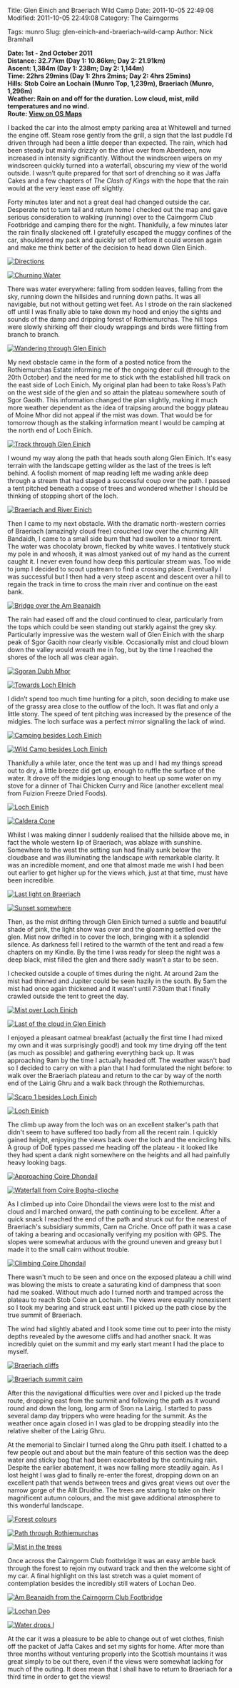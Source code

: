 Title: Glen Einich and Braeriach Wild Camp
Date: 2011-10-05 22:49:08
Modified: 2011-10-05 22:49:08
Category: The Cairngorms

Tags: munro
Slug: glen-einich-and-braeriach-wild-camp
Author: Nick Bramhall

**Date: 1st - 2nd October 2011  
Distance: 32.77km (Day 1: 10.86km; Day 2: 21.91km)  
Ascent:  1,384m (Day 1: 238m; Day 2: 1,144m)  
Time: 22hrs 29mins (Day 1: 2hrs 2mins; Day 2: 4hrs 25mins)  
Hills: Stob Coire an Lochain (Munro Top, 1,239m), Braeriach (Munro, 1,296m)  
Weather: Rain on and off for the duration. Low cloud, mist, mild temperatures and no wind.  
Route: [View on OS Maps](https://www.invertedworld.co.uk/trip/350)**



I backed the car into the almost empty parking area at Whitewell and turned the engine off. Steam rose gently from the grill, a sign that the last puddle I’d driven through had been a little deeper than expected. The rain, which had been steady but mainly drizzly on the drive over from Aberdeen, now increased in intensity significantly. Without the windscreen wipers on my windscreen quickly turned into a waterfall, obscuring my view of the world outside. I wasn’t quite prepared for that sort of drenching so it was Jaffa Cakes and a few chapters of _The Clash of Kings_ with the hope that the rain would at the very least ease off slightly.

<!--more-->

Forty minutes later and not a great deal had changed outside the car. Desperate not to turn tail and return home I checked out the map and gave serious consideration to walking (running) over to the Cairngorm Club Footbridge and camping there for the night. Thankfully, a few minutes later the rain finally slackened off. I gratefully escaped the muggy confines of the car, shouldered my pack and quickly set off before it could worsen again and make me think better of the decision to head down Glen Einich.



[![Directions](http://farm7.static.flickr.com/6139/6206336275_753f33d8f2_b.jpg)](http://www.flickr.com/photos/53725815@N00/6206336275)



[![Churning Water](http://farm7.static.flickr.com/6119/6214426747_9f9547546a_b.jpg)](http://www.flickr.com/photos/53725815@N00/6214426747)



There was water everywhere: falling from sodden leaves, falling from the sky, running down the hillsides and running down paths. It was all navigable, but not without getting wet feet. As I strode on the rain slackened off until I was finally able to take down my hood and enjoy the sights and sounds of the damp and dripping forest of Rothiemurchas. The hill tops were slowly shirking off their cloudy wrappings and birds were flitting from branch to branch.



[![Wandering through Glen Einich](http://farm7.static.flickr.com/6221/6214414093_17917c51d5_b.jpg)](http://www.flickr.com/photos/53725815@N00/6214414093)



My next obstacle came in the form of a posted notice from the Rothiemurchas Estate informing me of the ongoing deer cull (through to the 20th October) and the need for me to stick with the established hill track on the east side of Loch Einich. My original plan had been to take Ross’s Path on the west side of the glen and so attain the plateau somewhere south of Sgor Gaoith. This information changed the plan slightly, making it much more weather dependent as the idea of traipsing around the boggy plateau of Moine Mhor did not appeal if the mist was down. That would be for tomorrow though as the stalking information meant I would be camping at the north end of Loch Einich.



[![Track through Glen Einich](http://farm7.static.flickr.com/6141/6209027562_0c625be540_b.jpg)](http://www.flickr.com/photos/53725815@N00/6209027562)



I wound my way along the path that heads south along Glen Einich. It's easy terrain with the landscape getting wilder as the last of the trees is left behind. A foolish moment of map reading left me wading ankle deep through a stream that had staged a successful coup over the path. I passed a tent pitched beneath a copse of trees and wondered whether I should be thinking of stopping short of the loch.



[![Braeriach and River Einich](http://farm7.static.flickr.com/6146/6204677366_53c6856dec_b.jpg)](http://www.flickr.com/photos/53725815@N00/6204677366)



Then I came to my next obstacle. With the dramatic north-western corries of Braeriach (amazingly cloud free) crouched low over the churning Allt Bandaidh, I came to a small side burn that had swollen to a minor torrent. The water was chocolaty brown, flecked by white waves. I tentatively stuck my pole in and whoosh, it was almost yanked out of my hand as the current caught it. I never even found how deep this particular stream was. Too wide to jump I decided to scout upstream to find a crossing place. Eventually I was successful but I then had a very steep ascent and descent over a hill to regain the track in time to cross the main river and continue on the east bank.



[![Bridge over the Am Beanaidh](http://farm7.static.flickr.com/6192/6209044398_c5cdcd7c13_b.jpg)](http://www.flickr.com/photos/53725815@N00/6209044398)



The rain had eased off and the cloud continued to clear, particularly from the tops which could be seen standing out starkly against the grey sky. Particularly impressive was the western wall of Glen Einich with the sharp peak of Sgor Gaoith now clearly visible. Occasionally mist and cloud blown down the valley would wreath me in fog, but by the time I reached the shores of the loch all was clear again.



[![Sgoran Dubh Mhor](http://farm7.static.flickr.com/6149/6209053922_1d56eb7008_b.jpg)](http://www.flickr.com/photos/53725815@N00/6209053922)



[![Towards Loch EInich](http://farm7.static.flickr.com/6037/6214435481_533313dc7c_b.jpg)](http://www.flickr.com/photos/53725815@N00/6214435481)



I didn’t spend too much time hunting for a pitch, soon deciding to make use of the grassy area close to the outflow of the loch. It was flat and only a little stony. The speed of tent pitching was increased by the presence of the midgies. The loch surface was a perfect mirror signalling the lack of wind. 



[![Camping besides Loch Einich](http://farm7.static.flickr.com/6223/6212397418_f06eb57539_b.jpg)](http://www.flickr.com/photos/53725815@N00/6212397418)



[![Wild Camp besides Loch Einich](http://farm7.static.flickr.com/6178/6203871389_ac0f083e1a_b.jpg)](http://www.flickr.com/photos/53725815@N00/6203871389)



Thankfully a while later, once the tent was up and I had my things spread out to dry, a little breeze did get up, enough to ruffle the surface of the water. It drove off the midgies long enough to heat up some water on my stove for a dinner of Thai Chicken Curry and Rice (another excellent meal from Fuizion Freeze Dried Foods).



[![Loch Einich](http://farm7.static.flickr.com/6010/6204609444_a07e30fa81_b.jpg)](http://www.flickr.com/photos/53725815@N00/6204609444)



[![Caldera Cone](http://farm7.static.flickr.com/6112/6215022500_46fcc10367_b.jpg)](http://www.flickr.com/photos/53725815@N00/6215022500)



Whilst I was making dinner I suddenly realised that the hillside above me, in fact the whole western lip of Braeriach, was ablaze with sunshine. Somewhere to the west the setting sun had finally sunk below the cloudbase and was illuminating the landscape with remarkable clarity. It was an incredible moment, and one that almost made me wish I had been out earlier to get higher up for the views which, just at that time, must have been incredible. 



[![Last light on Braeriach](http://farm7.static.flickr.com/6173/6215005052_9798b58d21_b.jpg)](http://www.flickr.com/photos/53725815@N00/6215005052)



[![Sunset somewhere](http://farm7.static.flickr.com/6165/6204314229_c4d668e42d_b.jpg)](http://www.flickr.com/photos/53725815@N00/6204314229)



Then, as the mist drifting through Glen Einich turned a subtle and beautiful shade of pink, the light show was over and the gloaming settled over the glen. Mist now drifted in to cover the loch, bringing with it a splendid silence. As darkness fell I retired to the warmth of the tent and read a few chapters on my Kindle. By the time I was ready for sleep the night was a deep black, mist filled the glen and there sadly wasn’t a star to be seen.



I checked outside a couple of times during the night. At around 2am the mist had thinned and Jupiter could be seen hazily in the south. By 5am the mist had once again thickened and it wasn’t until 7:30am that I finally crawled outside the tent to greet the day.



[![Mist over Loch Einich](http://farm7.static.flickr.com/6111/6212374818_d6ed5831b2_b.jpg)](http://www.flickr.com/photos/53725815@N00/6212374818)



[![Last of the cloud in Glen Einich](http://farm7.static.flickr.com/6042/6212448866_3f67a04164_b.jpg)](http://www.flickr.com/photos/53725815@N00/6212448866)



I enjoyed a pleasant oatmeal breakfast (actually the first time I had mixed my own and it was surprisingly good!) and took my time drying off the tent (as much as possible) and gathering everything back up. It was approaching 9am by the time I actually headed off. The weather wasn't bad so I decided to carry on with a plan that I had formulated the night before: to walk over the Braeriach plateau and return to the car by way of the north end of the Lairig Ghru and a walk back through the Rothiemurchas.



[![Scarp 1 besides Loch Einich](http://farm7.static.flickr.com/6095/6212415580_306f7d639c_b.jpg)](http://www.flickr.com/photos/53725815@N00/6212415580)



[![Loch Einich](http://farm7.static.flickr.com/6163/6204392661_7b230a223b_b.jpg)](http://www.flickr.com/photos/53725815@N00/6204392661)



The climb up away from the loch was on an excellent stalker's path that didn't seem to have suffered too badly from all the recent rain. I quickly gained height, enjoying the views back over the loch and the encircling hills. A group of DoE types passed me heading off the plateau - it looked like they had spent a dank night somewhere on the heights and all had painfully heavy looking bags.



[![Approaching Coire Dhondail](http://farm7.static.flickr.com/6167/6204548135_3b5c1551cc_b.jpg)](http://www.flickr.com/photos/53725815@N00/6204548135)



[![Waterfall from Coire Bogha-clioche](http://farm7.static.flickr.com/6051/6208573613_f9b19c8c83_b.jpg)](http://www.flickr.com/photos/53725815@N00/6208573613)



As I climbed up into Coire Dhondail the views were lost to the mist and cloud and I marched onward, the path continuing to be excellent. After a quick snack I reached the end of the path and struck out for the nearest of Braeriach's subsidiary summits, Carn na Criche. Once off path it was a case of taking a bearing and occasionally verifying my position with GPS. The slopes were somewhat arduous with the ground uneven and greasy but I made it to the small cairn without trouble. 



[![Climbing Coire Dhondail](http://farm7.static.flickr.com/6125/6208586291_1c6497cd7c_b.jpg)](http://www.flickr.com/photos/53725815@N00/6208586291)



There wasn't much to be seen and once on the exposed plateau a chill wind was blowing the mists to create a saturating kind of dampness that soon had me soaked. Without much ado I turned north and tramped across the plateau to reach Stob Coire an Lochain. The views were equally nonexistent so I took my bearing and struck east until I picked up the path close by the true summit of Braeriach.



The wind had slightly abated and I took some time out to peer into the misty depths revealed by the awesome cliffs and had another snack. It was incredibly quiet on the summit and my early start meant I had the place to myself.



[![Braeriach cliffs](http://farm7.static.flickr.com/6025/6205158158_18f60fb859_b.jpg)](http://www.flickr.com/photos/53725815@N00/6205158158)



[![Braeriach summit cairn](http://farm7.static.flickr.com/6126/6204653819_f1eb97645d_b.jpg)](http://www.flickr.com/photos/53725815@N00/6204653819)



After this the navigational difficulties were over and I picked up the trade route, dropping east from the summit and following the path as it wound round and down the long, long arm of Sron na Lairig. I started to pass several damp day trippers who were heading for the summit. As the weather once again closed in I was glad to be dropping steadily into the relative shelter of the Lairig Ghru.



At the memorial to Sinclair I turned along the Ghru path itself. I chatted to a few people out and about but the main feature of this section was the deep water and sticky bog that had been exacerbated by the continuing rain. Despite the earlier abatement, it was now falling more steadily again. As I lost height I was glad to finally re-enter the forest, dropping down on an excellent path that wends between trees and gives great views out over the narrow gorge of the Allt Druidhe. The trees are starting to take on their magnificent autumn colours, and the mist gave additional atmosphere to this wonderful landscape.



[![Forest colours](http://farm7.static.flickr.com/6133/6205220310_3da931174d_b.jpg)](http://www.flickr.com/photos/53725815@N00/6205220310)



[![Path through Rothiemurchas](http://farm7.static.flickr.com/6167/6204694167_ea1bbba60e_b.jpg)](http://www.flickr.com/photos/53725815@N00/6204694167)



[![Mist in the trees](http://farm7.static.flickr.com/6171/6205231890_6145e8612a_b.jpg)](http://www.flickr.com/photos/53725815@N00/6205231890)



Once across the Cairngorm Club footbridge it was an easy amble back through the forest to rejoin my outward track and then the welcome sight of my car. A final highlight on this last stretch was a quiet moment of contemplation besides the incredibly still waters of Lochan Deo.



[![Am Beanaidh from the Cairngorm Club Footbridge](http://farm7.static.flickr.com/6004/6205252068_11709840f2_b.jpg)](http://www.flickr.com/photos/53725815@N00/6205252068)



[![Lochan Deo](http://farm7.static.flickr.com/6167/6204838215_7d1bff1cb7_b.jpg)](http://www.flickr.com/photos/53725815@N00/6204838215)



[![Water drops I](http://farm7.static.flickr.com/6146/6205265746_3a48fae00c_b.jpg)](http://www.flickr.com/photos/53725815@N00/6205265746)



At the car it was a pleasure to be able to change out of wet clothes, finish off the packet of Jaffa Cakes and set my sights for home. After more than three months without venturing properly into the Scottish mountains it was great simply to be out there, even if the views were somewhat lacking for much of the outing. It does mean that I shall have to return to Braeriach for a third time in order to get the views!

